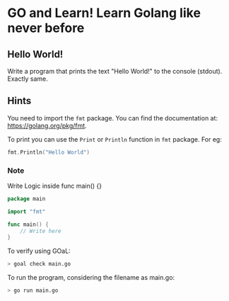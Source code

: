 # GO and Learn! Learn Golang like never before

## Hello World!

Write a program that prints the text "Hello World!" to the console (stdout). Exactly same.

## Hints

You need to import the `fmt` package. You can find the documentation at: https://golang.org/pkg/fmt.

To print you can use the `Print` or `Println` function in `fmt` package. For eg:

```go
fmt.Println("Hello World")
```
### Note

Write Logic inside func main() {}

```go
package main

import "fmt"

func main() {
	// Write here
}
```


To verify using GOaL: 
```sh
> goal check main.go
```


To run the program, considering the filename as main.go:
```sh
> go run main.go
```


